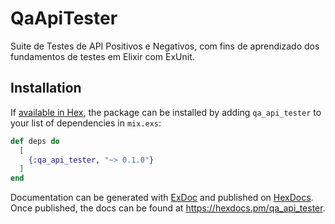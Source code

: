 # QaApiTester

Suite de Testes de API Positivos e Negativos, com fins de aprendizado dos fundamentos de testes em Elixir com ExUnit.

## Installation

If [available in Hex](https://hex.pm/docs/publish), the package can be installed
by adding `qa_api_tester` to your list of dependencies in `mix.exs`:

```elixir
def deps do
  [
    {:qa_api_tester, "~> 0.1.0"}
  ]
end
```

Documentation can be generated with [ExDoc](https://github.com/elixir-lang/ex_doc)
and published on [HexDocs](https://hexdocs.pm). Once published, the docs can
be found at <https://hexdocs.pm/qa_api_tester>.


